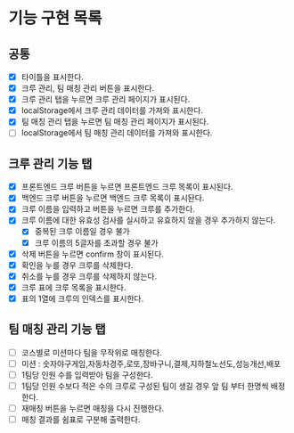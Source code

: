 # 기능 구현 목록

## 공통

- [x] 타이틀을 표시한다.
- [x] 크루 관리, 팀 매칭 관리 버튼을 표시한다.
- [x] 크루 관리 탭을 누르면 크루 관리 페이지가 표시된다.
- [x] localStorage에서 크루 관리 데이터를 가져와 표시한다.
- [x] 팀 매칭 관리 탭을 누르면 팀 매칭 관리 페이지가 표시된다.
- [ ] localStorage에서 팀 매칭 관리 데이터를 가져와 표시한다.

## 크루 관리 기능 탭

- [x] 프론트엔드 크루 버튼을 누르면 프론트엔드 크루 목록이 표시된다.
- [x] 백엔드 크루 버튼을 누르면 백엔드 크루 목록이 표시돤다.
- [x] 크루 이름을 입력하고 버튼을 누르면 크루를 추가한다.
- [x] 크루 이름에 대한 유효성 검사를 실시하고 유효하지 않을 경우 추가하지 않는다.
  - [x] 중복된 크루 이름일 경우 불가
  - [x] 크루 이름의 5글자를 초과할 경우 불가
- [x] 삭제 버튼을 누르면 confirm 창이 표시된다.
- [x] 확인을 누를 경우 크루를 삭제한다.
- [x] 취소를 누를 경우 크루를 삭제하지 않는다.
- [x] 크루 표에 크루 목록을 표시한다.
- [x] 표의 1열에 크루의 인덱스를 표시한다.

## 팀 매칭 관리 기능 탭

- [ ] 코스별로 미션마다 팀을 무작위로 매칭한다.
- [ ] 미션 : 숫자야구게임,자동차경주,로또,장바구니,결제,지하철노선도,성능개선,배포
- [ ] 1팀당 인원 수를 입력받아 팀을 구성한다.
- [ ] 1팀당 인원 수보다 적은 수의 크루로 구성된 팀이 생길 경우 앞 팀 부터 한명씩 배정한다.
- [ ] 재매칭 버튼을 누르면 매칭을 다시 진행한다.
- [ ] 매칭 결과를 쉼표로 구분해 출력한다.
